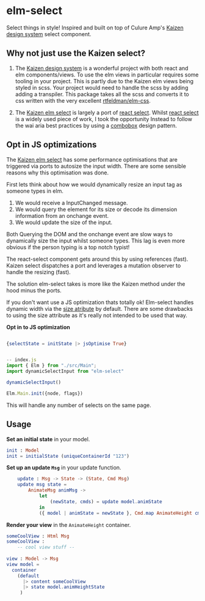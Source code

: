 # elm-select
Select things in style! Inspired and built on top of Culure Amp's [Kaizen design system](https://cultureamp.design) select component. 

## Why not just use the Kaizen select?
1. The [Kaizen design system](https://cultureamp.design/) is a wonderful project with both react and elm components/views. To use the elm views in particular requires some tooling in your project. This is partly due to the Kaizen elm views being styled in scss. Your project would need to handle the scss by adding adding a transpiler. This package takes all the scss and converts it to css written with the very excellent [rtfeldman/elm-css](https://package.elm-lang.org/packages/rtfeldman/elm-css/latest/).

2. The [Kaizen elm select](https://cultureamp.design/storybook/?path=/story/select-elm--multi-select-searchable) is largely a port of [react select](https://react-select.com/home). Whilst [react select](https://react-select.com/home) is a widely used piece of work, I took the opportunity Instead to follow the wai aria best practices by using a [combobox](https://www.w3.org/TR/wai-aria-practices/examples/combobox/aria1.1pattern/listbox-combo.html) design pattern.

## Opt in JS optimizations
The [Kaizen elm select](https://cultureamp.design/storybook/?path=/story/select-elm--multi-select-searchable) has some performance optimisations that are triggered via ports to autosize the input width. There are some sensible reasons why this optimisation was done.

First lets think about how we would dynamically resize an input tag as someone types in elm. 
1. We would receive a InputChanged message.
2. We would query the element for its size or decode its dimension information from an onchange event.
3. We would update the size of the input.

Both Querying the DOM and the onchange event are slow ways to dynamically size the input whilst someone types.
This lag is even more obvious if the person typing is a top notch typist!

The react-select component gets around this by using references (fast). 
Kaizen select dispatches a port and leverages a mutation observer to handle the resizing (fast). 

The solution elm-select takes is more like the Kaizen method under the hood minus the ports. 

If you don't want use a JS optimization thats totally ok! Elm-select handles dynamic width via the [size atribute](https://www.w3schools.com/tags/att_size.asp) by default. There are some drawbacks to using the size attribute as it's really not intended to be used that way.

__Opt in to JS optimization__
```elm

{selectState = initState |> jsOptimise True}
```

```javascript

-- index.js 
import { Elm } from "./src/Main";
import dynamicSelectInput from "elm-select"

dynamicSelectInput()

Elm.Main.init({node, flags})
```
This will handle any number of selects on the same page.

## Usage
__Set an initial state__ in your model.

```elm
init : Model
init = initialState (uniqueContainerId "123")
```

__Set up an update `Msg`__ in your update function.

```elm
    update : Msg -> State -> (State, Cmd Msg)
    update msg state =
        AnimateMsg animMsg ->
            let
                (newState, cmds) = update model.animState
            in
            ({ model | animState = newState }, Cmd.map AnimateHeight cmds)

```

__Render your view__ in the `AnimateHeight` container.

```elm
someCoolView : Html Msg
someCoolView : 
    -- cool view stuff --
    
view : Model -> Msg
view model =
  container 
    (default 
      |> content someCoolView
      |> state model.animHeightState
     )
```

